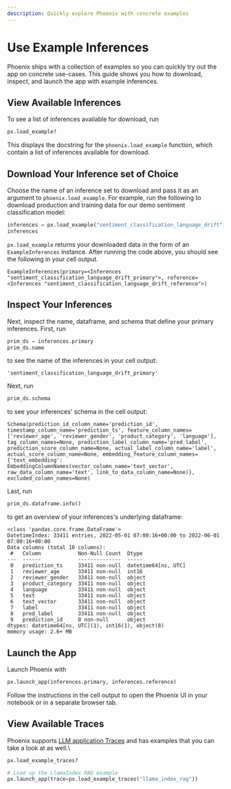 ```yaml
---
description: Quickly explore Phoenix with concrete examples
---
```


# Use Example Inferences

Phoenix ships with a collection of examples so you can quickly try out the app on concrete use-cases. This guide shows you how to download, inspect, and launch the app with example inferences.

## View Available Inferences

To see a list of inferences available for download, run

```python
px.load_example?
```

This displays the docstring for the `phoenix.load_example` function, which contain a list of inferences available for download.

## Download Your Inference set of Choice

Choose the name of an inference set to download and pass it as an argument to `phoenix.load_example`. For example, run the following to download production and training data for our demo sentiment classification model:

```python
inferences = px.load_example("sentiment_classification_language_drift")
inferences
```

`px.load_example` returns your downloaded data in the form of an `ExampleInferences` instance. After running the code above, you should see the following in your cell output.

```
ExampleInferences(primary=<Inferences "sentiment_classification_language_drift_primary">, reference=<Inferences "sentiment_classification_language_drift_reference">)
```

## Inspect Your Inferences

Next, inspect the name, dataframe, and schema that define your primary inferences. First, run

```python
prim_ds = inferences.primary
prim_ds.name
```

to see the name of the inferences in your cell output:

```
'sentiment_classification_language_drift_primary'
```

Next, run

```python
prim_ds.schema
```

to see your inferences' schema in the cell output:

```
Schema(prediction_id_column_name='prediction_id', timestamp_column_name='prediction_ts', feature_column_names=['reviewer_age', 'reviewer_gender', 'product_category', 'language'], tag_column_names=None, prediction_label_column_name='pred_label', prediction_score_column_name=None, actual_label_column_name='label', actual_score_column_name=None, embedding_feature_column_names={'text_embedding': EmbeddingColumnNames(vector_column_name='text_vector', raw_data_column_name='text', link_to_data_column_name=None)}, excluded_column_names=None)
```

Last, run

```python
prim_ds.dataframe.info()
```

to get an overview of your inferences's underlying dataframe:

```
<class 'pandas.core.frame.DataFrame'>
DatetimeIndex: 33411 entries, 2022-05-01 07:00:16+00:00 to 2022-06-01 07:00:16+00:00
Data columns (total 10 columns):
 #   Column            Non-Null Count  Dtype
---  ------            --------------  -----
 0   prediction_ts     33411 non-null  datetime64[ns, UTC]
 1   reviewer_age      33411 non-null  int16
 2   reviewer_gender   33411 non-null  object
 3   product_category  33411 non-null  object
 4   language          33411 non-null  object
 5   text              33411 non-null  object
 6   text_vector       33411 non-null  object
 7   label             33411 non-null  object
 8   pred_label        33411 non-null  object
 9   prediction_id     0 non-null      object
dtypes: datetime64[ns, UTC](1), int16(1), object(8)
memory usage: 2.6+ MB
```

## Launch the App

Launch Phoenix with

```python
px.launch_app(inferences.primary, inferences.reference)
```

Follow the instructions in the cell output to open the Phoenix UI in your notebook or in a separate browser tab.

## View Available Traces

Phoenix supports [LLM application Traces](../../tracing/llm-traces/) and has examples that you can take a look at as well.\\

```python
px.load_example_traces?

# Load up the LlamaIndex RAG example
px.launch_app(trace=px.load_example_traces("llama_index_rag"))
```
